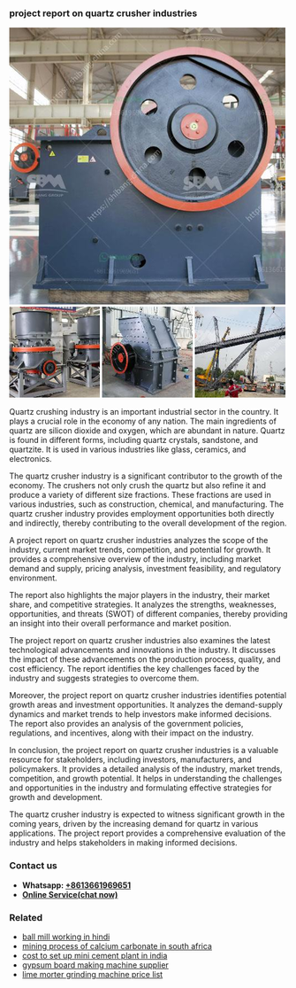 <h3>project report on quartz crusher industries</h3><img src='1704856925.jpg' alt=''><p>Quartz crushing industry is an important industrial sector in the country. It plays a crucial role in the economy of any nation. The main ingredients of quartz are silicon dioxide and oxygen, which are abundant in nature. Quartz is found in different forms, including quartz crystals, sandstone, and quartzite. It is used in various industries like glass, ceramics, and electronics.</p><p>The quartz crusher industry is a significant contributor to the growth of the economy. The crushers not only crush the quartz but also refine it and produce a variety of different size fractions. These fractions are used in various industries, such as construction, chemical, and manufacturing. The quartz crusher industry provides employment opportunities both directly and indirectly, thereby contributing to the overall development of the region.</p><p>A project report on quartz crusher industries analyzes the scope of the industry, current market trends, competition, and potential for growth. It provides a comprehensive overview of the industry, including market demand and supply, pricing analysis, investment feasibility, and regulatory environment.</p><p>The report also highlights the major players in the industry, their market share, and competitive strategies. It analyzes the strengths, weaknesses, opportunities, and threats (SWOT) of different companies, thereby providing an insight into their overall performance and market position.</p><p>The project report on quartz crusher industries also examines the latest technological advancements and innovations in the industry. It discusses the impact of these advancements on the production process, quality, and cost efficiency. The report identifies the key challenges faced by the industry and suggests strategies to overcome them.</p><p>Moreover, the project report on quartz crusher industries identifies potential growth areas and investment opportunities. It analyzes the demand-supply dynamics and market trends to help investors make informed decisions. The report also provides an analysis of the government policies, regulations, and incentives, along with their impact on the industry.</p><p>In conclusion, the project report on quartz crusher industries is a valuable resource for stakeholders, including investors, manufacturers, and policymakers. It provides a detailed analysis of the industry, market trends, competition, and growth potential. It helps in understanding the challenges and opportunities in the industry and formulating effective strategies for growth and development.</p><p>The quartz crusher industry is expected to witness significant growth in the coming years, driven by the increasing demand for quartz in various applications. The project report provides a comprehensive evaluation of the industry and helps stakeholders in making informed decisions.</p><h3>Contact us</h3><ul><li><strong>Whatsapp:&nbsp;<a href="https://wa.me/8613661969651">+8613661969651</a></strong></li><li><a href="https://swt.shibang-china.com/?git&amp;zhl&amp;project report on quartz crusher industries"><strong>Online Service(chat now)</strong></a></li></ul><h3>Related</h3><ul><li><a href='ball mill working in hindi.md'>ball mill working in hindi</a></li><li><a href='mining process of calcium carbonate in south africa.md'>mining process of calcium carbonate in south africa</a></li><li><a href='cost to set up mini cement plant in india.md'>cost to set up mini cement plant in india</a></li><li><a href='gypsum board making machine supplier.md'>gypsum board making machine supplier</a></li><li><a href='lime morter grinding machine price list.md'>lime morter grinding machine price list</a></li></ul>